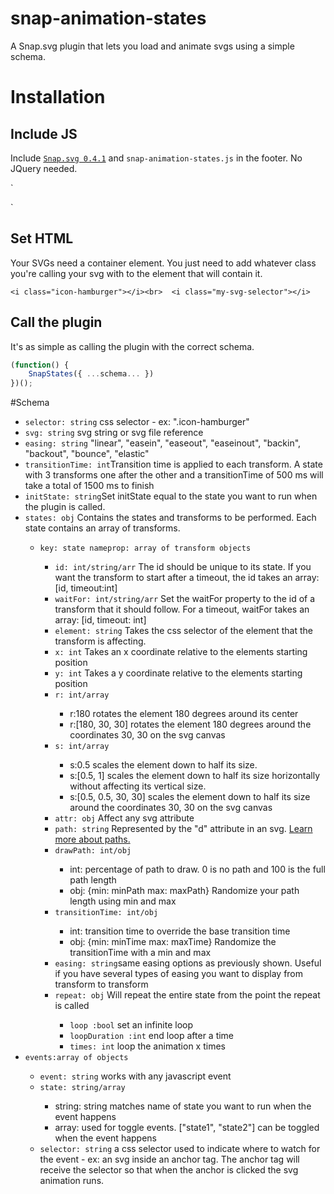# snap-animation-states
A Snap.svg plugin that lets you load and animate svgs using a simple schema.

# Installation

## Include JS

Include [`Snap.svg 0.4.1`](https://cdnjs.com/libraries/snap.svg/0.4.1) and `snap-animation-states.js` in the footer. No JQuery needed.

`<script type="text/javascript" src="js/snap.svg.js"></script>
<script type="text/javascript" src="js/snap-animation-states.js"></script>`

## Set HTML

Your SVGs need a container element. You just need to add whatever class you're calling your svg with to the element that will contain it.

`
<i class="icon-hamburger"></i><br> 
<i class="my-svg-selector"></i>    
`
				
## Call the plugin
				
It's as simple as calling the plugin with the correct schema.
```js
(function() {    
	SnapStates({ ...schema... })
})();
```
#Schema
<ul class="gutter">
	<li><code>selector: string</code> css selector - ex: ".icon-hamburger"</li>
	<li><code>svg: string</code> svg string or svg file reference</li>
	<li><code>easing: string</code> "linear", "easein", "easeout", "easeinout", "backin", "backout", "bounce", "elastic"</li>
	<li><code>transitionTime: int</code>Transition time is applied to each transform.  A state with 3 transforms one after the other and a transitionTime of 500 ms will take a total of 1500 ms to finish</li>
	<li><code>initState: string</code>Set initState equal to the state you want to run when the plugin is called.</li>
	<li><code>states: obj</code> Contains the states and transforms to be performed.  Each state contains an array of transforms.</li>
	<ul>
		<li><code>key: state name</code><code>prop: array of transform objects</code></li>
		<ul>
			<li><code>id: int/string/arr</code> The id should be unique to its state. If you want the transform to start after a timeout, the id takes an array: [id, timeout:int]</li>
			<li><code>waitFor: int/string/arr</code> Set the waitFor property to the id of a transform that it should follow.  For a timeout, waitFor takes an array: [id, timeout: int]</li>
			<li><code>element: string</code> Takes the css selector of the element that the transform is affecting.</li>
			<li><code>x: int</code> Takes an x coordinate relative to the elements starting position</li>
			<li><code>y: int</code> Takes a y coordinate relative to the elements starting position</li>
			<li><code>r: int/array</code></li>
			<ul>
				<li>r:180 rotates the element 180 degrees around its center</li>
				<li>r:[180, 30, 30] rotates the element 180 degrees around the coordinates 30, 30 on the svg canvas</li>
			</ul>
			<li><code>s: int/array</code></li>
			<ul>
				<li>s:0.5 scales the element down to half its size.</li>
				<li>s:[0.5, 1] scales the element down to half its size horizontally without affecting its vertical size.</li>
				<li>s:[0.5, 0.5, 30, 30] scales the element down to half its size around the coordinates 30, 30 on the svg canvas</li>
			</ul>
			<!--<li><code>points: string</code></li>-->
			<li><code>attr: obj</code> Affect any svg attribute</li>			
			<li><code>path: string</code> Represented by the "d" attribute in an svg.  <a href="https://developer.mozilla.org/en-US/docs/Web/SVG/Tutorial/Paths">Learn more about paths.</a></li>
			<li><code>drawPath: int/obj</code></li>
			<ul>
				<li>int: percentage of path to draw. 0 is no path and 100 is the full path length</li>
				<li>obj: {min: minPath max: maxPath} Randomize your path length using min and max</li>
			</ul>	
			<li><code>transitionTime: int/obj</code></li>
			<ul>
				<li>int: transition time to override the base transition time</li>
				<li>obj: {min: minTime max: maxTime}  Randomize the transitionTime with a min and max</li>
			</ul>						
			<li><code>easing: string</code>same easing options as previously shown.  Useful if you have several types of easing you want to display from transform to transform</li>					
			<li><code>repeat: obj</code> Will repeat the entire state from the point the repeat is called</li>
			<ul>
				<li><code>loop :bool</code> set an infinite loop</li>
				<li><code>loopDuration :int</code> end loop after a time</li>
				<li><code>times: int</code> loop the animation x times</li>
			</ul>	
		</ul>				
	</ul>
	<li><code>events:array of objects</code></li>
	<ul>
		<li><code>event: string</code> works with any javascript event</li>
		<li><code>state: string/array</code></li>
		<ul>
			<li>string: string matches name of state you want to run when the event happens</li>
			<li>array: used for toggle events. ["state1", "state2"] can be toggled when the event happens</li>
		</ul>
		<li><code>selector: string</code> a css selector used to indicate where to watch for the event - ex: an svg inside an anchor tag.  The anchor tag will receive the selector so that when the anchor is clicked the svg animation runs.</li>
	</ul>
</ul>
